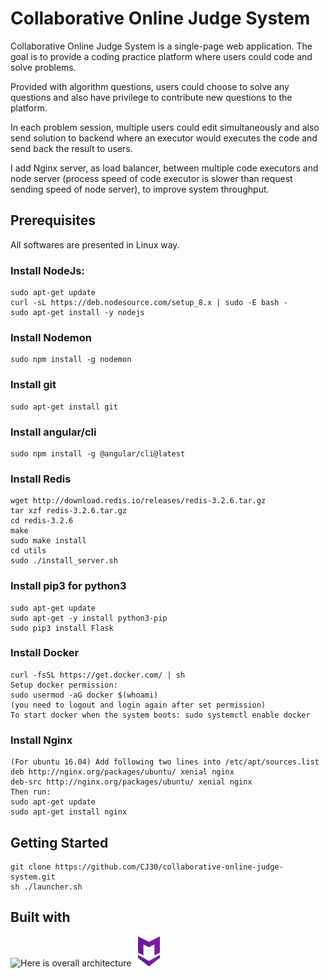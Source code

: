 # Collaborative Online Judge System

Collaborative Online Judge System is a single-page web application. The goal is to provide a coding practice platform where users could code and solve problems. 

Provided with algorithm questions, users could choose to solve any questions and also have privilege to contribute new questions to the platform. 

In each problem session, multiple users could edit simultaneously and also send solution to backend where an executor would executes the code and send back the result to users.

I add Nginx server, as load balancer, between multiple code executors and node server (process speed of code executor is slower than request sending speed of node server), to improve system throughput.

## Prerequisites
All softwares are presented in Linux way.
### Install NodeJs:
```
sudo apt-get update
curl -sL https://deb.nodesource.com/setup_8.x | sudo -E bash -
sudo apt-get install -y nodejs
```
### Install Nodemon
```
sudo npm install -g nodemon
```
### Install git
```
sudo apt-get install git
```
### Install angular/cli
```
sudo npm install -g @angular/cli@latest
```
### Install Redis
```
wget http://download.redis.io/releases/redis-3.2.6.tar.gz
tar xzf redis-3.2.6.tar.gz
cd redis-3.2.6
make
sudo make install
cd utils
sudo ./install_server.sh
```
### Install pip3 for python3
```
sudo apt-get update
sudo apt-get -y install python3-pip
sudo pip3 install Flask
```
### Install Docker
```
curl -fsSL https://get.docker.com/ | sh
Setup docker permission:
sudo usermod -aG docker $(whoami)
(you need to logout and login again after set permission)
To start docker when the system boots: sudo systemctl enable docker
```
### Install Nginx
```
(For ubuntu 16.04) Add following two lines into /etc/apt/sources.list
deb http://nginx.org/packages/ubuntu/ xenial nginx
deb-src http://nginx.org/packages/ubuntu/ xenial nginx
Then run:
sudo apt-get update
sudo apt-get install nginx
```

## Getting Started
```
git clone https://github.com/CJ30/collaborative-online-judge-system.git
sh ./launcher.sh
```

## Built with
![Here is overall architecture](https://drive.google.com/open?id=17IheDQKzz2jBp8-mAWv_t2vlf3nu9Zb7)
![alt text](https://github.com/adam-p/markdown-here/raw/master/src/common/images/icon48.png "Logo Title Text 1")

